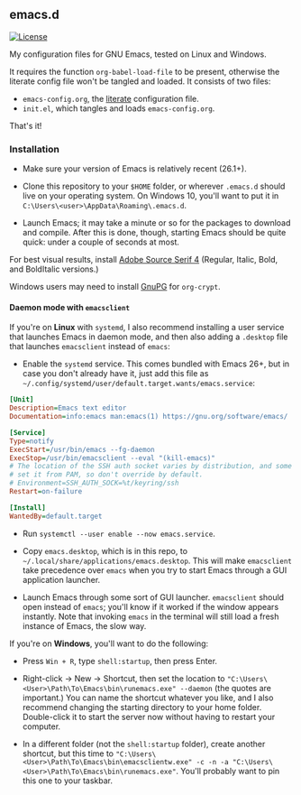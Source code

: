 ## emacs.d

[![License](https://img.shields.io/badge/License-GPLv3-blue.svg)](https://opensource.org/licenses/GPL-3.0)

My configuration files for GNU Emacs, tested on Linux and Windows.

It requires the function `org-babel-load-file` to be present,
otherwise the literate config file won't be tangled and loaded. It
consists of two files:

 - `emacs-config.org`, the
   [literate](https://thewanderingcoder.com/2015/02/literate-emacs-configuration/)
   configuration file.
 - `init.el`, which tangles and loads `emacs-config.org`.

That's it!

### Installation

 - Make sure your version of Emacs is relatively recent (26.1+).

 - Clone this repository to your `$HOME` folder, or wherever
 `.emacs.d` should live on your operating system. On Windows 10,
 you'll want to put it in `C:\Users\<user>\AppData\Roaming\.emacs.d`.

 - Launch Emacs; it may take a minute or so for the packages to
 download and compile. After this is done, though, starting Emacs
 should be quite quick: under a couple of seconds at most.

For best visual results, install [Adobe Source Serif
4](https://github.com/adobe-fonts/source-serif) (Regular, Italic,
Bold, and BoldItalic versions.)

Windows users may need to install
[GnuPG](https://www.emacswiki.org/emacs/GnuPG) for `org-crypt`.

#### Daemon mode with `emacsclient`

If you're on **Linux** with `systemd`, I also recommend installing a
user service that launches Emacs in daemon mode, and then also adding
a `.desktop` file that launches `emacsclient` instead of `emacs`:

 - Enable the `systemd` service. This comes bundled with Emacs 26+,
 but in case you don't already have it, just add this file as
 `~/.config/systemd/user/default.target.wants/emacs.service`:

```ini
[Unit]
Description=Emacs text editor
Documentation=info:emacs man:emacs(1) https://gnu.org/software/emacs/

[Service]
Type=notify
ExecStart=/usr/bin/emacs --fg-daemon
ExecStop=/usr/bin/emacsclient --eval "(kill-emacs)"
# The location of the SSH auth socket varies by distribution, and some
# set it from PAM, so don't override by default.
# Environment=SSH_AUTH_SOCK=%t/keyring/ssh
Restart=on-failure

[Install]
WantedBy=default.target
```

 - Run `systemctl --user enable --now emacs.service`.

 - Copy `emacs.desktop`, which is in this repo, to
   `~/.local/share/applications/emacs.desktop`. This will make
   `emacsclient` take precedence over `emacs` when you try to start
   Emacs through a GUI application launcher.

 - Launch Emacs through some sort of GUI launcher. `emacsclient`
   should open instead of `emacs`; you'll know if it worked if the
   window appears instantly. Note that invoking `emacs` in the
   terminal will still load a fresh instance of Emacs, the slow way.

If you're on **Windows**, you'll want to do the following:

 - Press `Win + R`, type `shell:startup`, then press Enter.

 - Right-click -> New -> Shortcut, then set the location to
   `"C:\Users\<User>\Path\To\Emacs\bin\runemacs.exe" --daemon` (the
   quotes are important.) You can name the shortcut whatever you like,
   and I also recommend changing the starting directory to your home
   folder. Double-click it to start the server now without having to
   restart your computer.

 - In a different folder (not the `shell:startup` folder), create
   another shortcut, but this time to
   `"C:\Users\<User>\Path\To\Emacs\bin\emacsclientw.exe" -c -n -a
   "C:\Users\<User>\Path\To\Emacs\bin\runemacs.exe"`. You'll probably
   want to pin this one to your taskbar.
